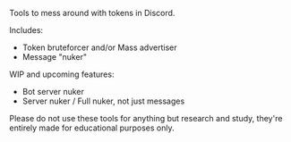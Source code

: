 Tools to mess around with tokens in Discord. 

Includes:
 - Token bruteforcer and/or Mass advertiser
 - Message "nuker"
  
WIP and upcoming features:
 - Bot server nuker
 - Server nuker / Full nuker, not just messages
  
Please do not use these tools for anything but research and study, they're entirely made for educational purposes only.
